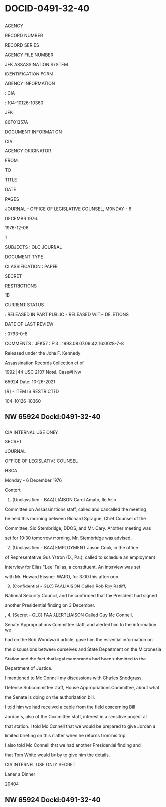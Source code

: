 # DOCID-0491-32-40

##
AGENCY

RECORD NUMBER

RECORD SERIES

AGENCY FILE NUMBER

JFK ASSASSINATION SYSTEM

IDENTIFICATION FORM

AGENCY INFORMATION

: CIA

: 104-10126-10360

JFK

80T01357A

DOCUMENT INFORMATION

CIA

AGENCY ORIGINATOR

FROM

TO

TITLE

DATE

PAGES

JOURNAL - OFFICE OF LEGISLATIVE COUNSEL, MONDAY - 6

DECEMBR 1976.

1976-12-06

1

SUBJECTS : OLC JOURNAL

DOCUMENT TYPE

CLASSIFICATION : PAPER

SECRET

RESTRICTIONS

1B

CURRENT STATUS

: RELEASED IN PART PUBLIC - RELEASED WITH DELETIONS

DATE OF LAST REVIEW

: 0793-0-8

COMMENTS : JFK57 : F13 : 1993.08.07.09:42:16:0028-7-8

Released under the John F. Kennedy

Assassination Records Collection ct of

1992 |44 USC 2107 Notel. Case#i Nw

65924 Date: 10-26-2021

[R] - ITEM IS RESTRICTED

104-10126-10360

NW 65924 Docld:0491-32-40
---

##
CIA INTERNAL USE ONEY

SECRET

JOURNAL

OFFICE OF LEGISLATIVE COUNSEL

HSCA

Monday - 6 December 1976

Contort

1. (Unclassified - BAA) LIÁISON Carol Amato, Ilo 5elo

Committee on Assassinations staff, called and cancelled the meeting

be held this morning between Richard Sprague, Chief Counsel of the

Committee, Sid Stembridge, DDOS, and Mr. Cary. Another meeting was

set for 10:30 tomorrow morning. Mr. Stembridge was advised.

2. (Unclassified - BAA) EMPLOYMENT Jason Cook, in the office

of Representative Gus Yatron (D., Pa.), called to schedule an employment

interview for Elias "Lee' Tallas, a constituent. An interview was set

with Mr. Howard Eissner, WARO, for 3:00 this afternoon.

3. (Confidential - GLC) FAALIAISON Called Rob Roy Ratliff,

National Security Council, and he confirmed that the President had signed

another Presidential finding on 3 December.

, 4. (Secret - GLC) FAA ALERTLIAISON Called Guy Mc Connell,

Senate Appropriations Committee staff, and alerted him to the information we

had on the Bob Woodward article, gave him the essential information on

the discussions between ourselves and State Department on the Micronesia

Station and the fact that legal memoranda had been submitted to the

Department of Justice.

I mentioned to Mc Connell my discussions with Charles Snodgrass,

Defense Subcommittee staff, House Appropriations Committee, about what

the Senate is doing on the authorization bill.

I told him we had received a cable from the field concerning Bill

Jordan's, also of the Committee staff, interest in a sensitive project at

that station. I told Mc Connell that we would be prepared to give Jordan a

limited briefing on this matter when he returns from his trip.

I also told Mc Connell that we had another Presidential finding and

that Tom White would be by to give him the details.

CIA INTERNEL USE ONLY SECRET

Laner a Dinner

20404

NW 65924 Docld:0491-32-40
---

